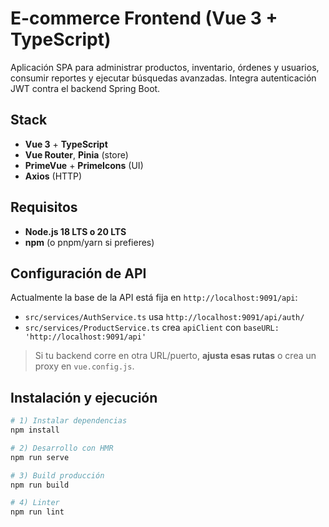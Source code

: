 # E-commerce Frontend (Vue 3 + TypeScript)

Aplicación SPA para administrar productos, inventario, órdenes y usuarios, consumir reportes y ejecutar búsquedas avanzadas. Integra autenticación JWT contra el backend Spring Boot.

## Stack
- **Vue 3** + **TypeScript**
- **Vue Router**, **Pinia** (store)
- **PrimeVue** + **PrimeIcons** (UI)
- **Axios** (HTTP)

## Requisitos
- **Node.js 18 LTS o 20 LTS**
- **npm** (o pnpm/yarn si prefieres)

## Configuración de API
Actualmente la base de la API está fija en `http://localhost:9091/api`:
- `src/services/AuthService.ts` usa `http://localhost:9091/api/auth/`
- `src/services/ProductService.ts` crea `apiClient` con `baseURL: 'http://localhost:9091/api'`

> Si tu backend corre en otra URL/puerto, **ajusta esas rutas** o crea un proxy en `vue.config.js`.

## Instalación y ejecución
```bash
# 1) Instalar dependencias
npm install

# 2) Desarrollo con HMR
npm run serve

# 3) Build producción
npm run build

# 4) Linter
npm run lint

